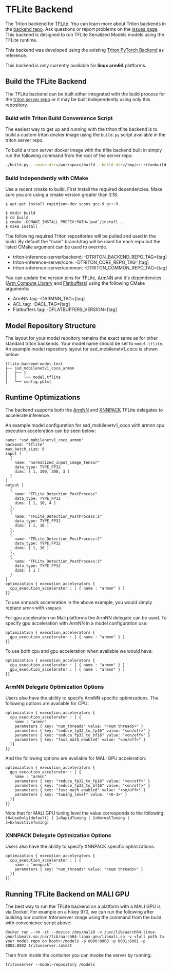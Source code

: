 # TFLite Backend

The Triton backend for [TFLite](https://www.tensorflow.org/lite). 
You can learn more about Triton backends in the [backend
repo](https://github.com/triton-inference-server/backend). Ask
questions or report problems on the [issues
page](https://github.com/triton-inference-server/server/issues).
This backend is designed to run TFLite Serialized Models
models using the TFLite runtime.

This backend was developed using the existing [Triton PyTorch Backend](https://github.com/triton-inference-server/pytorch_backend) as reference.

This backend is only currently available for **linux arm64** platforms.

## Build the TFLite Backend
The TFLite backend can be built either integrated with the build process for the [triton server repo](https://github.com/triton-inference-server/server) or it may be built independently using only this repository.

### Build with Triton Build Convenience Script
The easiest way to get up and running with the triton tflite backend is to build a custom triton docker image using the `build.py` script available in the triton server repo. 

To build a triton server docker image with the tflite backend built in simply run the following command from the root of the server repo:
```bash
./build.py --cmake-dir=/workspace/build --build-dir=/tmp/citritonbuild --target-platform=ubuntu/arm64 --enable-logging --enable-stats --enable-tracing --enable-metrics --endpoint=http --endpoint=grpc --backend=tflite
```

### Build Independently with CMake
Use a recent cmake to build. First install the required dependencies. Make sure you are using a cmake version greater than 3.18.

```
$ apt-get install rapidjson-dev scons gcc-9 g++-9
```

```
$ mkdir build
$ cd build
$ cmake -DCMAKE_INSTALL_PREFIX:PATH=`pwd`/install ..
$ make install
```

The following required Triton repositories will be pulled and used in
the build. By default the "main" branch/tag will be used for each repo
but the listed CMake argument can be used to override.

* triton-inference-server/backend: -DTRITON_BACKEND_REPO_TAG=[tag]
* triton-inference-server/core: -DTRITON_CORE_REPO_TAG=[tag]
* triton-inference-server/common: -DTRITON_COMMON_REPO_TAG=[tag]

You can update the version pins for TFLite, [ArmNN](https://github.com/ARM-software/armnn) and it's dependencies ([Arm Compute Library](https://github.com/ARM-software/ComputeLibrary) and [Flatbuffers](https://github.com/google/flatbuffers)) using the following CMake arguments:

* ArmNN tag: -DARMNN_TAG=[tag]
* ACL tag: -DACL_TAG=[tag]
* Flatbuffers tag: -DFLATBUFFERS_VERSION=[tag]

## Model Repository Structure
The layout for your model repoitory remains the exact same as for other standard triton backends. Your model name should be set to `model.tflite`. An example model repository layout for ssd_mobilenetv1_coco is shown below:
```
tflite-backend-model-test
├── ssd_mobilenetv1_coco_armnn
│   ├── 1
│   │   └── model.tflite
│   └── config.pbtxt
```

## Runtime Optimizations
The backend supports both the [ArmNN](https://arm-software.github.io/armnn/latest/delegate.xhtml) and [XNNPACK](https://github.com/google/XNNPACK) TFLite delegates to accelerate inference.

An example model configuration for ssd_mobilenetv1_coco with armnn cpu execution acceleration can be seen below:
```
name: "ssd_mobilenetv1_coco_armnn"
backend: "tflite"
max_batch_size: 0
input [
  {
    name: "normalized_input_image_tensor"
    data_type: TYPE_FP32
    dims: [ 1, 300, 300, 3 ]
  }
]
output [
  {
    name: "TFLite_Detection_PostProcess"
    data_type: TYPE_FP32
    dims: [ 1, 10, 4 ]
  },
  {
    name: "TFLite_Detection_PostProcess:1"
    data_type: TYPE_FP32
    dims: [ 1, 10 ]
  },
  {
    name: "TFLite_Detection_PostProcess:2"
    data_type: TYPE_FP32
    dims: [ 1, 10 ]
  },
  {
    name: "TFLite_Detection_PostProcess:3"
    data_type: TYPE_FP32
    dims: [ 1 ]
  }
]
optimization { execution_accelerators {
  cpu_execution_accelerator : [ { name : "armnn" } ]
}}
```

To use xnnpack acceleration in the above example, you would simply replace `armnn` with `xnnpack`

For gpu acceleration on Mali platforms the ArmNN delegate can be used. To specify gpu acceleration with ArmNN in a model configuration use:
```
optimization { execution_accelerators {
  gpu_execution_accelerator : [ { name : "armnn" } ]
}}
```

To use both cpu and gpu acceleration when available we would have:
```
optimization { execution_accelerators {
  cpu_execution_accelerator : [ { name : "armnn" } ]
  gpu_execution_accelerator : [ { name : "armnn" } ]
}}
```

### ArmNN Delegate Optimization Options
Users also have the ability to specify ArmNN specific optimizations. 
The following options are available for CPU:
```
optimization { execution_accelerators {
  cpu_execution_accelerator : [ {
    name : "armnn"
    parameters { key: "num_threads" value: "<num threads>" }
    parameters { key: "reduce_fp32_to_fp16" value: "<on/off>" }
    parameters { key: "reduce_fp32_to_bf16" value: "<on/off>" }
    parameters { key: "fast_math_enabled" value: "<on/off>" }
  }]
}}
```
And the following options are available for MALI GPU acceleration:
```
optimization { execution_accelerators {
  gpu_execution_accelerator : [ {
    name : "armnn"
    parameters { key: "reduce_fp32_to_fp16" value: "<on/off>" }
    parameters { key: "reduce_fp32_to_bf16" value: "<on/off>" }
    parameters { key: "fast_math_enabled" value: "<on/off>" }
    parameters { key: "tuning_level" value: "<0-3>" }
  }]
}}
```
Note that for MALI GPU tuning level the value corresponds to the following: `(0=UseOnly(default) | 1=RapidTuning | 2=NormalTuning | 3=ExhaustiveTuning)`

### XNNPACK Delegate Optimization Options
Users also have the ability to specify XNNPACK specific optimizations. 
```
optimization { execution_accelerators {
  cpu_execution_accelerator : [ {
    name : "xnnpack"
    parameters { key: "num_threads" value: "<num threads>" }
  }]
}}
```

## Running TFLite Backend on MALI GPU
The best way to run the TFLite backend on a platform with a MALI GPU is via Docker. For example on a hikey 970, we can run the following after building our custom tritonserver image using the command from the build with convenience script above:
```
docker run --rm -it --device /dev/mali0 -v /usr/lib/aarch64-linux-gnu/libmali.so:/usr/lib/aarch64-linux-gnu/libmali.so -v <full path to your model repo on host>:/models -p 8000:8000 -p 8001:8001 -p 8002:8002 tritonserver:latest
```
Then from inside the container you can invoke the server by running:
```
tritonserver --model-repository /models
```